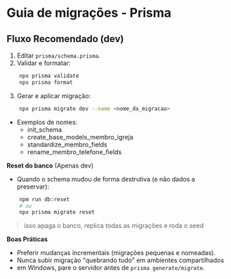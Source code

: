 # Guia de migrações - Prisma

## Fluxo Recomendado (dev)
1. Editar `prisma/schema.prisma`.
2. Validar e formatar:
```bash
    npx prisma validate
    npx prisma format
```
3. Gerar e aplicar migração:
```bash
    npx prisma migrate dev --name <nome_da_migracao>
``` 
- Exemplos de nomes:
    - init_schema
    - create_base_models_membro_igreja
    - standardize_membro_fields
    - rename_membro_telefone_fields

**Reset do banco** (Apenas dev)
- Quando o schema mudou de forma destrutiva (e não dados a preservar):

```bash
    npm run db:reset
    # ou   
    npx prisma migrate reset
```
> isso apaga o banco, replica todas as migrações e roda o seed

**Boas Práticas**
- Preferir mudanças incrementais (migrações pequenas e nomeadas).
- Nunca subir migração "quebrando tudo" em ambientes compartilhados
- em Windows, pare o servidor antes de `prisma generate/migrate`.

